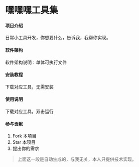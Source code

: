

# 嘿嘿嘿工具集

#### 项目介绍
日常小工具开发，你想要什么，告诉我，我帮你实现。

#### 软件架构
软件架构说明：单体可执行文件

#### 安装教程
下载对应工具，无需安装

#### 使用说明
下载对应工具，双击运行

#### 参与贡献

1. Fork 本项目
2. Star 本项目
3. 提出你的需求


> 上面这一段是自动生成的，与我无关，本人只提供技术实现。
